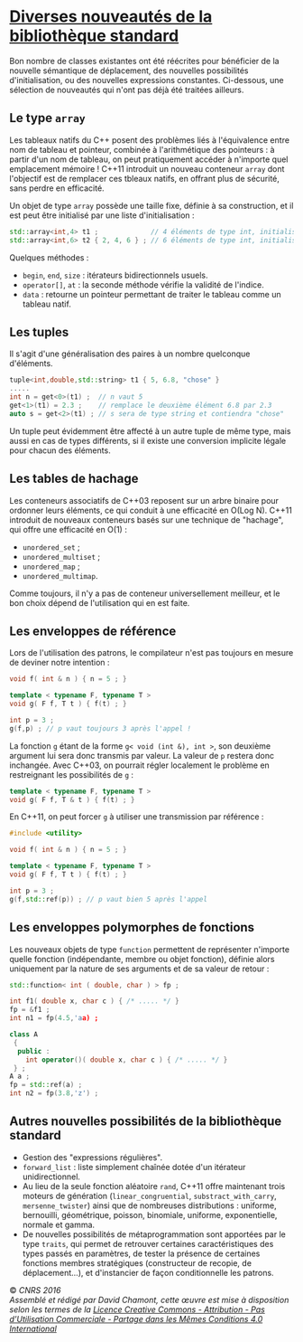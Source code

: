 # [Diverses nouveautés de la bibliothèque standard](TheorieBonnesPratiquesBiblio.md)

Bon nombre de classes existantes ont été réécrites pour bénéficier de la nouvelle sémantique de déplacement, des nouvelles possibilités d'initialisation, ou des nouvelles expressions constantes. Ci-dessous, une sélection de nouveautés qui n'ont pas déjà été traitées ailleurs.

## Le type `array`

Les tableaux natifs du C++ posent des problèmes liés à l'équivalence entre nom de tableau et pointeur, combinée à l'arithmétique des pointeurs : à partir d'un nom de tableau, on peut pratiquement accéder à n'importe quel emplacement mémoire \! C++11 introduit un nouveau conteneur `array` dont l'objectif est de remplacer ces tbleaux natifs, en offrant plus de sécurité, sans perdre en efficacité.

Un objet de type `array` possède une taille fixe, définie à sa construction, et il est peut être initialisé par une liste d'initialisation :

``` cpp
std::array<int,4> t1 ;             // 4 éléments de type int, initialisés à 0
std::array<int,6> t2 { 2, 4, 6 } ; // 6 éléments de type int, initialisés à 2, 4, 6, 0, 0, 0
```

Quelques méthodes :

  - `begin`, `end`, `size` : itérateurs bidirectionnels usuels.
  - `operator[]`, `at` : la seconde méthode vérifie la validité de l'indice.
  - `data` : retourne un pointeur permettant de traiter le tableau comme un tableau natif.

## Les tuples

Il s'agit d'une généralisation des paires à un nombre quelconque d'éléments.

``` cpp
tuple<int,double,std::string> t1 { 5, 6.8, "chose" }
.....
int n = get<0>(t1) ;  // n vaut 5
get<1>(t1) = 2.3 ;    // remplace le deuxième élément 6.8 par 2.3
auto s = get<2>(t1) ; // s sera de type string et contiendra "chose"
```

Un tuple peut évidemment être affecté à un autre tuple de même type, mais aussi en cas de types différents, si il existe une conversion implicite légale pour chacun des éléments.

## Les tables de hachage

Les conteneurs associatifs de C++03 reposent sur un arbre binaire pour ordonner leurs éléments, ce qui conduit à une efficacité en O(Log N). C++11 introduit de nouveaux conteneurs basés sur une technique de "hachage", qui offre une efficacité en O(1) :

  - `unordered_set` ;
  - `unordered_multiset` ;
  - `unordered_map` ;
  - `unordered_multimap`.

Comme toujours, il n'y a pas de conteneur universellement meilleur, et le bon choix dépend de l'utilisation qui en est faite.

## Les enveloppes de référence

Lors de l'utilisation des patrons, le compilateur n'est pas toujours en mesure de deviner notre intention :

``` cpp
void f( int & n ) { n = 5 ; }

template < typename F, typename T >
void g( F f, T t ) { f(t) ; }

int p = 3 ;
g(f,p) ; // p vaut toujours 3 après l'appel !
```

La fonction `g` étant de la forme `g< void (int &), int >`, son deuxième argument lui sera donc transmis par valeur. La valeur de `p` restera donc inchangée. Avec C++03, on pourrait régler localement le problème en restreignant les possibilités de `g` :

``` cpp
template < typename F, typename T >
void g( F f, T & t ) { f(t) ; }
```

En C++11, on peut forcer `g` à utiliser une transmission par référence :

``` cpp
#include <utility>

void f( int & n ) { n = 5 ; }

template < typename F, typename T >
void g( F f, T t ) { f(t) ; }

int p = 3 ;
g(f,std::ref(p)) ; // p vaut bien 5 après l'appel
```

## Les enveloppes polymorphes de fonctions

Les nouveaux objets de type `function` permettent de représenter n'importe quelle fonction (indépendante, membre ou objet fonction), définie alors uniquement par la nature de ses arguments et de sa valeur de retour :

``` cpp
std::function< int ( double, char ) > fp ;

int f1( double x, char c ) { /* ..... */ }
fp = &f1 ;
int n1 = fp(4.5,'aa) ;

class A
 {
  public :
    int operator()( double x, char c ) { /* ..... */ }
 } ;
A a ;
fp = std::ref(a) ;
int n2 = fp(3.8,'z') ;
```

## Autres nouvelles possibilités de la bibliothèque standard

  - Gestion des "expressions régulières".
  - `forward_list` : liste simplement chaînée dotée d'un itérateur unidirectionnel.
  - Au lieu de la seule fonction aléatoire `rand`, C++11 offre maintenant trois moteurs de génération (`linear_congruential`, `substract_with_carry`, `mersenne_twister`) ainsi que de nombreuses distributions : uniforme, bernouilli, géométrique, poisson, binomiale, uniforme, exponentielle, normale et gamma.
  - De nouvelles possibilités de métaprogrammation sont apportées par le type `traits`, qui permet de retrouver certaines caractéristiques des types passés en paramètres, de tester la présence de certaines fonctions membres stratégiques (constructeur de recopie, de déplacement...), et d'instancier de façon conditionnelle les patrons.

  
  
© *CNRS 2016*  
*Assemblé et rédigé par David Chamont, cette œuvre est mise à disposition selon les termes de la [Licence Creative Commons - Attribution - Pas d’Utilisation Commerciale - Partage dans les Mêmes Conditions 4.0 International](http://creativecommons.org/licenses/by-nc-sa/4.0/)*
